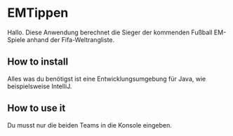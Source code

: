 # EMTippen

Hallo. Diese Anwendung berechnet die Sieger der kommenden Fußball EM-Spiele anhand der Fifa-Weltrangliste.

## How to install

Alles was du benötigst ist eine Entwicklungsumgebung für Java, wie beispielsweise IntelliJ.

## How to use it

Du musst nur die beiden Teams in die Konsole eingeben.
